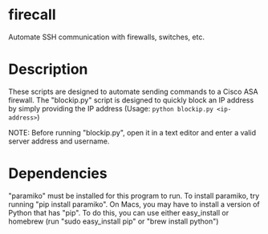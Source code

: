 # firecall
Automate SSH communication with firewalls, switches, etc.


# Description

These scripts are designed to automate sending commands to a Cisco ASA firewall.  The "blockip.py" script is designed to quickly block an IP address by simply providing the IP address (Usage: `python blockip.py <ip-address>`)

NOTE:  Before running "blockip.py", open it in a text editor and enter a valid server address and username.


# Dependencies

"paramiko" must be installed for this program to run.  To install paramiko, try running "pip install paramiko".  On Macs, you may have to install a version of Python that has "pip".  To do this, you can use either easy_install or homebrew (run "sudo easy_install pip" or "brew install python")

